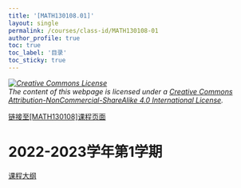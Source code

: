 ```yaml
---
title: '[MATH130108.01]'
layout: single
permalink: /courses/class-id/MATH130108-01
author_profile: true
toc: true
toc_label: '目录'
toc_sticky: true
---
```


<div class='notice--warning'>
	<p><i><a rel='license' href='http://creativecommons.org/licenses/by-nc-sa/4.0/'><img alt='Creative Commons License' style='border-width:0' src='https://i.creativecommons.org/l/by-nc-sa/4.0/88x31.png' /></a><br /> The content of this webpage is licensed under a <a rel='license' href='http://creativecommons.org/licenses/by-nc-sa/4.0/'>Creative Commons Attribution-NonCommercial-ShareAlike 4.0 International License</a>.</i></p>
</div>

<a href='https://fdu-math.github.io/courses/MATH130108'>链接至[MATH130108]课程页面</a>

# 2022-2023学年第1学期
<a href='https://fdu-math.github.io/courses/syllabus/MATH130108.01-2022-2023-1 (Encrypted).pdf'>课程大纲</a>

